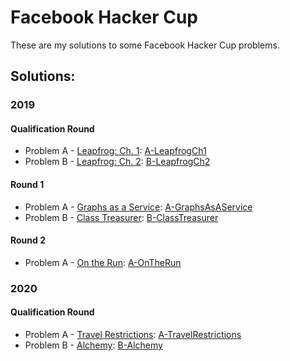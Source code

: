 # Facebook Hacker Cup

These are my solutions to some Facebook Hacker Cup problems.

## Solutions:

### 2019

#### Qualification Round

- Problem A - [Leapfrog: Ch. 1]: [A-LeapfrogCh1]
- Problem B - [Leapfrog: Ch. 2]: [B-LeapfrogCh2]

[Leapfrog: Ch. 1]:https://www.facebook.com/codingcompetitions/hacker-cup/2019/qualification-round/problems/A
[Leapfrog: Ch. 2]:https://www.facebook.com/codingcompetitions/hacker-cup/2019/qualification-round/problems/B

[A-LeapfrogCh1]:2019/QualificationRound/A-LeapfrogCh1.cpp
[B-LeapfrogCh2]:2019/QualificationRound/B-LeapfrogCh2.cpp

#### Round 1

- Problem A - [Graphs as a Service]: [A-GraphsAsAService]
- Problem B - [Class Treasurer]: [B-ClassTreasurer]

[Graphs as a Service]:https://www.facebook.com/codingcompetitions/hacker-cup/2019/round-1/problems/A
[Class Treasurer]:https://www.facebook.com/codingcompetitions/hacker-cup/2019/round-1/problems/B

[A-GraphsAsAService]:2019/Round1/A-GraphsAsAService.cpp
[B-ClassTreasurer]:2019/Round1/B-ClassTreasurer.cpp

#### Round 2

- Problem A - [On the Run]: [A-OnTheRun]

[On the Run]:https://www.facebook.com/codingcompetitions/hacker-cup/2019/round-2/problems/A

[A-OnTheRun]:2019/Round2/A-OnTheRun.cpp

### 2020

#### Qualification Round

- Problem A - [Travel Restrictions]: [A-TravelRestrictions]
- Problem B - [Alchemy]: [B-Alchemy]

[Travel Restrictions]:https://www.facebook.com/codingcompetitions/hacker-cup/2020/qualification-round/problems/A
[Alchemy]:https://www.facebook.com/codingcompetitions/hacker-cup/2020/qualification-round/problems/B

[A-TravelRestrictions]:2020/QualificationRound/A-TravelRestrictions.cpp
[B-Alchemy]:2020/QualificationRound/B-Alchemy.cpp
